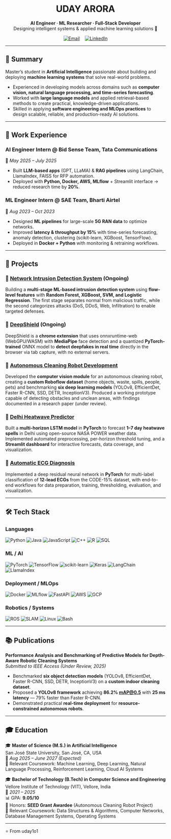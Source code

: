 <h1 align="center">UDAY ARORA</h1>
<p align="center">
  <b>AI Engineer · ML Researcher · Full-Stack Developer</b><br>
  Designing intelligent systems & applied machine learning solutions 🚀
</p>

<p align="center">
  <a href="mailto:udayarora2012@gmail.com"><img src="https://img.shields.io/badge/Email-udayarora2012%40gmail.com-red?style=flat&logo=gmail&logoColor=white" alt="Email"></a>
  &nbsp;&nbsp;
  <a href="https://www.linkedin.com/in/uday-arora-1a6501217/"><img src="https://img.shields.io/badge/LinkedIn-Uday%20Arora-blue?style=flat&logo=linkedin&logoColor=white" alt="LinkedIn"></a>
</p>

---

## 🧭 Summary  

Master’s student in **Artificial Intelligence** passionate about building and deploying **machine learning systems** that solve real-world problems.  
- Experienced in developing models across domains such as **computer vision, natural language processing, and time-series forecasting**.  
- Worked with **large language models** and applied retrieval-based methods to create practical, knowledge-driven applications.  
- Skilled in applying **software engineering and MLOps practices** to design scalable, reliable, and production-ready AI solutions.  

---

## 💼 Work Experience  

### **AI Engineer Intern @ Bid Sense Team, Tata Communications**  
📅 *May 2025 – July 2025*  
- Built **LLM-based apps** (GPT, LLaMA) & **RAG pipelines** using LangChain, LlamaIndex, FAISS for RFP automation.  
- Deployed with **Python, Docker, AWS, MLflow** + Streamlit interface → reduced research time by **20%**.  

### **ML Engineer Intern @ SAE Team, Bharti Airtel**  
📅 *Aug 2023 – Oct 2023*  
- Designed **ML pipelines** for large-scale **5G RAN data** to optimize networks.  
- Improved **latency & throughput by 15%** with time-series forecasting, anomaly detection, clustering (scikit-learn, XGBoost, TensorFlow).  
- Deployed in **Docker + Python** with monitoring & retraining workflows.  

---

## 🚀 Projects  

### 🔹 [Network Intrusion Detection System](https://github.com/uday1o1/NIDS.git) (Ongoing)
Building a **multi-stage ML-based intrusion detection system** using **flow-level features** with **Random Forest, XGBoost, SVM, and Logistic Regression**. The first stage separates normal from malicious traffic, while the second categorizes attacks (DoS, DDoS, Web, Infiltration) to enable targeted defenses.  

### 🔹 [DeepShield](https://github.com/uday1o1/DeepShield.git) (Ongoing)
DeepShield is a **chrome extension** that uses onnxruntime-web (WebGPU/WASM) with **MediaPipe** face detection and a quantized **PyTorch-trained** ONNX model to **detect deepfakes in real time** directly in the browser via tab capture, with no external servers.
### 🔹 [Autonomous Cleaning Robot Development](https://github.com/uday1o1/auto_clean_robot.git)
Developed the **computer vision module** for an autonomous cleaning robot, creating a **custom Roboflow dataset** (home objects, waste, spills, people, pets) and benchmarking **six deep learning models** (YOLOv8, EfficientDet, Faster R-CNN, SSD, DETR, InceptionV3). Produced a working prototype capable of detecting obstacles and unclean areas, with findings documented in a research paper (under review).

### 🔹 [Delhi Heatwave Predictor](https://github.com/uday1o1/delhi-heatwave-predictor.git)  
Built a **multi-horizon LSTM model** in **PyTorch** to forecast **1–7 day heatwave spells** in Delhi using open-source NASA POWER weather data. Implemented automated preprocessing, per-horizon threshold tuning, and a **Streamlit dashboard** for interactive forecasts, data coverage, and visualization.

### 🔹 [Automatic ECG Diagnosis](https://github.com/uday1o1/ecg_project)  
Implemented a deep residual neural network in **PyTorch** for multi-label classification of **12-lead ECGs** from the CODE-15% dataset, with end-to-end workflows for data preparation, training, thresholding, evaluation, and visualization.

---

## 🛠 Tech Stack  

### **Languages**  
![Python](https://img.shields.io/badge/Python-3776AB?style=for-the-badge&logo=python&logoColor=white) 
![Java](https://img.shields.io/badge/Java-ED8B00?style=for-the-badge&logo=openjdk&logoColor=white) 
![JavaScript](https://img.shields.io/badge/JavaScript-F7DF1E?style=for-the-badge&logo=javascript&logoColor=black) 
![C++](https://img.shields.io/badge/C++-00599C?style=for-the-badge&logo=cplusplus&logoColor=white) 
![R](https://img.shields.io/badge/R-276DC3?style=for-the-badge&logo=r&logoColor=white) 
![SQL](https://img.shields.io/badge/SQL-336791?style=for-the-badge&logo=postgresql&logoColor=white)  

### **ML / AI**  
![PyTorch](https://img.shields.io/badge/PyTorch-EE4C2C?style=for-the-badge&logo=pytorch&logoColor=white) 
![TensorFlow](https://img.shields.io/badge/TensorFlow-FF6F00?style=for-the-badge&logo=tensorflow&logoColor=white) 
![scikit-learn](https://img.shields.io/badge/scikit--learn-F7931E?style=for-the-badge&logo=scikit-learn&logoColor=white) 
![Keras](https://img.shields.io/badge/Keras-D00000?style=for-the-badge&logo=keras&logoColor=white) 
![LangChain](https://img.shields.io/badge/LangChain-000000?style=for-the-badge&logo=chainlink&logoColor=white) 
![LlamaIndex](https://img.shields.io/badge/LlamaIndex-FF3366?style=for-the-badge&logo=llama&logoColor=white)  

### **Deployment / MLOps**  
![Docker](https://img.shields.io/badge/Docker-2496ED?style=for-the-badge&logo=docker&logoColor=white) 
![MLflow](https://img.shields.io/badge/MLflow-0194E2?style=for-the-badge&logo=mlflow&logoColor=white) 
![FastAPI](https://img.shields.io/badge/FastAPI-009688?style=for-the-badge&logo=fastapi&logoColor=white) 
![AWS](https://img.shields.io/badge/AWS-232F3E?style=for-the-badge&logo=amazonaws&logoColor=white) 
![GCP](https://img.shields.io/badge/GCP-4285F4?style=for-the-badge&logo=googlecloud&logoColor=white)  

### **Robotics / Systems**  
![ROS](https://img.shields.io/badge/ROS-22314E?style=for-the-badge&logo=ros&logoColor=white) 
![SLAM](https://img.shields.io/badge/SLAM-000000?style=for-the-badge&logo=mapbox&logoColor=white) 
![Linux](https://img.shields.io/badge/Linux-FCC624?style=for-the-badge&logo=linux&logoColor=black) 
![Bash](https://img.shields.io/badge/Bash-4EAA25?style=for-the-badge&logo=gnubash&logoColor=white)  

---

## 📚 Publications  

**Performance Analysis and Benchmarking of Predictive Models for Depth-Aware Robotic Cleaning Systems**  
*Submitted to IEEE Access (Under Review, 2025)*  

- Benchmarked **six object detection models** (YOLOv8, EfficientDet, Faster R-CNN, SSD, DETR, InceptionV3) on a **custom indoor cleaning dataset**.  
- Proposed a **YOLOv8 framework** achieving **86.2% mAP@0.5** with **25 ms latency** — 79% faster than Faster R-CNN.  
- Demonstrated practical **real-time deployment** for **resource-constrained autonomous robots**.

---

## 🎓 Education  

🎓 **Master of Science (M.S.) in Artificial Intelligence**  
San José State University, San José, CA, USA  
📅 *Aug 2025 – June 2027 (Expected)*  
📘 Relevant Coursework: Machine Learning, Deep Learning, Natural Language Processing, Reinforcement Learning, Cloud AI Systems  

🎓 **Bachelor of Technology (B.Tech) in Computer Science and Engineering**  
Vellore Institute of Technology (VIT), Vellore, India  
📅 *2021 – 2025*  
📊 GPA: **9.05/10**  
🏅 Honors: **SEED Grant Awardee** (Autonomous Cleaning Robot Project)  
📘 Relevant Coursework: Data Structures & Algorithms, Computer Networks, Database Management Systems, Operating Systems

---

⭐️ From uday1o1

